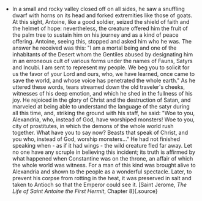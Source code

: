 ﻿

- In a small and rocky valley closed off on all sides, he saw a snuffling dwarf with horns on its head and forked extremities like those of goats. At this sight, Antoine, like a good soldier, seized the shield of faith and the helmet of hope: nevertheless, the creature offered him the fruit of the palm tree to sustain him on his journey and as a kind of peace offering. Antoine, seeing this, stopped and asked him who he was. The answer he received was this: "I am a mortal being and one of the inhabitants of the Desert whom the Gentiles abused by designating him in an erroneous cult of various forms under the names of Fauns, Satyrs and Incubi. I am sent to represent my people. We beg you to solicit for us the favor of your Lord and ours, who, we have learned, once came to save the world, and whose voice has penetrated the whole earth." As he uttered these words, tears streamed down the old traveler's cheeks, witnesses of his deep emotion, and which he shed in the fullness of his joy. He rejoiced in the glory of Christ and the destruction of Satan, and marveled at being able to understand the language of the satyr during all this time, and, striking the ground with his staff, he said: "Woe to you, Alexandria, who, instead of God, have worshiped monsters! Woe to you, city of prostitutes, in which the demons of the whole world rush together. What have you to say now? Beasts that speak of Christ, and you who, instead of God, worship monsters..." He had not finished speaking when - as if it had wings - the wild creature fled far away. Let no one have any scruple in believing this incident; its truth is affirmed by what happened when Constantine was on the throne, an affair of which the whole world was witness. For a man of this kind was brought alive to Alexandria and shown to the people as a wonderful spectacle. Later, to prevent his corpse from rotting in the heat, it was preserved in salt and taken to Antioch so that the Emperor could see it. [Saint Jerome, *The Life of Saint Antoine the First Hermit*, Chapter 8]{.source}
